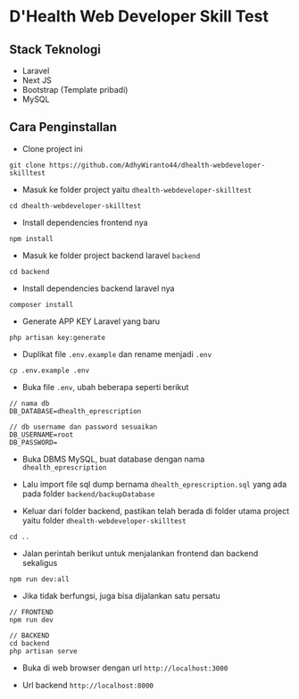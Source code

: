 # D'Health Web Developer Skill Test

## Stack Teknologi

- Laravel
- Next JS
- Bootstrap (Template pribadi)
- MySQL

## Cara Penginstallan

- Clone project ini

```
git clone https://github.com/AdhyWiranto44/dhealth-webdeveloper-skilltest
```

- Masuk ke folder project yaitu `dhealth-webdeveloper-skilltest`

```
cd dhealth-webdeveloper-skilltest
```

- Install dependencies frontend nya

```
npm install
```

- Masuk ke folder project backend laravel `backend`

```
cd backend
```

- Install dependencies backend laravel nya

```
composer install
```

- Generate APP KEY Laravel yang baru

```
php artisan key:generate
```

- Duplikat file `.env.example` dan rename menjadi `.env`

```
cp .env.example .env
```

- Buka file `.env`, ubah beberapa seperti berikut

```
// nama db
DB_DATABASE=dhealth_eprescription

// db username dan password sesuaikan
DB_USERNAME=root
DB_PASSWORD=
```

- Buka DBMS MySQL, buat database dengan nama `dhealth_eprescription`

- Lalu import file sql dump bernama `dhealth_eprescription.sql` yang ada pada folder `backend/backupDatabase`

- Keluar dari folder backend, pastikan telah berada di folder utama project yaitu folder `dhealth-webdeveloper-skilltest`

```
cd ..
```

- Jalan perintah berikut untuk menjalankan frontend dan backend sekaligus

```
npm run dev:all
```

- Jika tidak berfungsi, juga bisa dijalankan satu persatu

```
// FRONTEND
npm run dev

// BACKEND
cd backend
php artisan serve
```

- Buka di web browser dengan url `http://localhost:3000`

- Url backend `http://localhost:8000`

